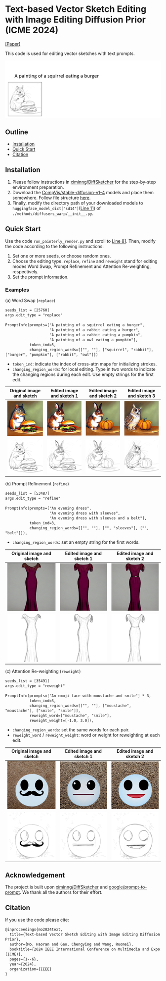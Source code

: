 # Text-based Vector Sketch Editing with Image Editing Diffusion Prior (ICME 2024)

[[Paper]](https://www.sysu-imsl.com/files/ICME2024/ICME2024_sketch_editing_final.pdf)

This code is used for editing vector sketches with text prompts.

<img src='docs/figures/teaser3.gif'>

## Outline
- [Installation](#installation)
- [Quick Start](#quick-start)
- [Citation](#citation)

## Installation

1. Please follow instructions in [ximinng/DiffSketcher](https://github.com/ximinng/DiffSketcher?tab=readme-ov-file#step-by-step) for the step-by-step environment preparation.
2. Download the [CompVis/stable-diffusion-v1-4](https://huggingface.co/CompVis/stable-diffusion-v1-4/tree/main) models and place them somewhere. Follow file structure [here](https://github.com/MarkMoHR/DiffSketchEdit/tree/main/StableDiffusionModels/CompVis/stable-diffusion-v1-4).
3. Finally, modify the directory path of your downloaded models to `huggingface_model_dict["sd14"]`([Line 11](https://github.com/MarkMoHR/DiffSketchEdit/blob/main/methods/diffusers_warp/__init__.py#L11)) of `./methods/diffusers_warp/__init__.py`.

## Quick Start

Use the code `run_painterly_render.py` and scroll to [Line 81](https://github.com/MarkMoHR/DiffSketchEdit/blob/main/run_painterly_render.py#L81). Then, modify the code according to the following instructions:

1. Set one or more seeds, or choose random ones.
2. Choose the editing type. `replace`, `refine` and `reweight` stand for editing modes Word Swap, Prompt Refinement and Attention Re-weighting, respectively.
3. Set the prompt information.

### Examples

(a) Word Swap (`replace`)

```
seeds_list = [25760]
args.edit_type = "replace"

PromptInfo(prompts=["A painting of a squirrel eating a burger",
                    "A painting of a rabbit eating a burger",
                    "A painting of a rabbit eating a pumpkin",
                    "A painting of a owl eating a pumpkin"],
           token_ind=5,
           changing_region_words=[["", ""], ["squirrel", "rabbit"], ["burger", "pumpkin"], ["rabbit", "owl"]])
```

- `token_ind`: indicate the index of cross-attn maps for initializing strokes.
- `changing_region_words`: for local editing. Type in two words to indicate the changing regions during each edit. Use empty strings for the first edit.


| Original image and sketch | Edited image and sketch 1 | Edited image and sketch 2 | Edited image and sketch 3 | 
|:-------------:|:-------------------:|:----------------------:|:--------:|
| <img src="docs/figures/replace/ldm_generated_image0.png" style="width: 200px"> | <img src="docs/figures/replace/ldm_generated_image1.png" style="width: 200px"> | <img src="docs/figures/replace/ldm_generated_image2.png" style="width: 200px"> | <img src="docs/figures/replace/ldm_generated_image3.png" style="width: 200px"> |
| <img src="docs/figures/replace/visual_best-rendered0.png" style="width: 200px"> | <img src="docs/figures/replace/visual_best-rendered1.png" style="width: 200px"> | <img src="docs/figures/replace/visual_best-rendered2.png" style="width: 200px"> | <img src="docs/figures/replace/visual_best-rendered3.png" style="width: 200px"> |

(b) Prompt Refinement (`refine`)

```
seeds_list = [53487]
args.edit_type = "refine"

PromptInfo(prompts=["An evening dress",
                    "An evening dress with sleeves",
                    "An evening dress with sleeves and a belt"],
           token_ind=3,
           changing_region_words=[["", ""], ["", "sleeves"], ["", "belt"]]),
```

- `changing_region_words`: set an empty string for the first words.

| Original image and sketch | Edited image and sketch 1 | Edited image and sketch 2 |
|:-------------:|:-------------------:|:----------------------:|
| <img src="docs/figures/refine/ldm_generated_image0.png" style="width: 200px"> | <img src="docs/figures/refine/ldm_generated_image1.png" style="width: 200px"> | <img src="docs/figures/refine/ldm_generated_image2.png" style="width: 200px"> |
| <img src="docs/figures/refine/visual_best-rendered0.png" style="width: 200px"> | <img src="docs/figures/refine/visual_best-rendered1.png" style="width: 200px"> | <img src="docs/figures/refine/visual_best-rendered2.png" style="width: 200px"> |


(c) Attention Re-weighting (`reweight`)

```
seeds_list = [35491]
args.edit_type = "reweight"

PromptInfo(prompts=["An emoji face with moustache and smile"] * 3,
           token_ind=3,
           changing_region_words=[["", ""], ["moustache", "moustache"], ["smile", "smile"]],
           reweight_word=["moustache", "smile"],
           reweight_weight=[-1.0, 3.0]),
```

- `changing_region_words`: set the same words for each pair.
- `reweight_word` / `reweight_weight`: word or weight for reweighting at each edit.


| Original image and sketch | Edited image and sketch 1 | Edited image and sketch 2 |
|:-------------:|:-------------------:|:----------------------:|
| <img src="docs/figures/reweight/ldm_generated_image0.png" style="width: 200px"> | <img src="docs/figures/reweight/ldm_generated_image1.png" style="width: 200px"> | <img src="docs/figures/reweight/ldm_generated_image2.png" style="width: 200px"> |
| <img src="docs/figures/reweight/visual_best-rendered0.png" style="width: 200px"> | <img src="docs/figures/reweight/visual_best-rendered1.png" style="width: 200px"> | <img src="docs/figures/reweight/visual_best-rendered2.png" style="width: 200px"> |


## Acknowledgement

The project is built upon [ximinng/DiffSketcher](https://github.com/ximinng/DiffSketcher) and [google/prompt-to-prompt](https://github.com/google/prompt-to-prompt). We thank all the authors for their effort.

## Citation

If you use the code please cite:

```
@inproceedings{mo2024text,
  title={Text-based Vector Sketch Editing with Image Editing Diffusion Prior},
  author={Mo, Haoran and Gao, Chengying and Wang, Ruomei},
  booktitle={2024 IEEE International Conference on Multimedia and Expo (ICME)},
  pages={1--6},
  year={2024},
  organization={IEEE}
}
```

